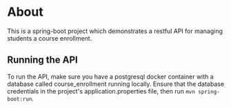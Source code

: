 # About
This is a spring-boot project which demonstrates a restful API for managing students a course enrollment.

## Running the API
To run the API, make sure you have a postgresql docker container with a database called course_enrollment running locally.  Ensure that the database credentials in the project's application.properties file, then run `mvn spring-boot:run`.
